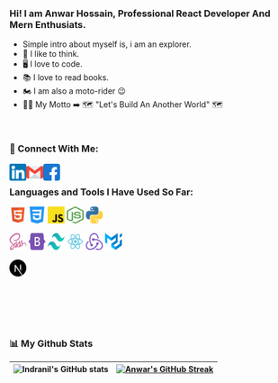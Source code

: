 ### Hi! I am Anwar Hossain, Professional React Developer And Mern Enthusiats.

- Simple intro about myself is, i am an explorer.
- 🧠 I like to think.
- 🖥️ I love to code.
- 📚 I love to read books.
- 🏍️ I am also a moto-rider 😉
- 🏴‍☠️ My Motto ➡️ 🗺️ "Let's Build An Another World" 🗺️

<br/>

### 📲 Connect With Me:

<a href="https://www.linkedin.com/in/anwarhossain1/" target="_blank">
<img align="left" src="./img/main/linkedin.png" height="30" width="30px" />
</a>
<a href="mailto:irishkhan33@gmail.com">
<img align="left" src="./img/main/gmail.png" height="30" width="30px" />
</a>
<!-- <a href="https://twitter.com/indranilcoder/" target="_blank">
<img align="left" src="./img/main/twitter.png" height="30" width="30px" />
</a> -->
<!-- <a href="https://www.instagram.com/indranil__halder/" target="_blank">
<img align="left" src="./img/main/instagram.png" height="30" width="30px" />
</a> -->
<a href="https://www.facebook.com/anwarirish" target="_blank">
<img align="left" src="./img/main/facebook.png" height="30" width="30px" />
</a>

<br />

### Languages and Tools I Have Used So Far:

<!-- [<img align="left" alt="Visual Studio Code" width="26px" src="https://raw.githubusercontent.com/github/explore/80688e429a7d4ef2fca1e82350fe8e3517d3494d/topics/visual-studio-code/visual-studio-code.png" />]
[<img align="left" alt="HTML5" width="26px" src="https://raw.githubusercontent.com/github/explore/80688e429a7d4ef2fca1e82350fe8e3517d3494d/topics/html/html.png" />]
[<img align="left" alt="CSS3" width="26px" src="https://raw.githubusercontent.com/github/explore/80688e429a7d4ef2fca1e82350fe8e3517d3494d/topics/css/css.png" />]
[<img align="left" alt="JavaScript" width="26px" src="https://raw.githubusercontent.com/github/explore/80688e429a7d4ef2fca1e82350fe8e3517d3494d/topics/javascript/javascript.png" />]
[<img align="left" alt="React" width="26px" src="https://raw.githubusercontent.com/github/explore/80688e429a7d4ef2fca1e82350fe8e3517d3494d/topics/react/react.png" />]
[<img align="left" alt="Git" width="26px" src="https://raw.githubusercontent.com/github/explore/80688e429a7d4ef2fca1e82350fe8e3517d3494d/topics/git/git.png" />]
[<img align="left" alt="GitHub" width="26px" src="https://raw.githubusercontent.com/github/explore/78df643247d429f6cc873026c0622819ad797942/topics/github/github.png" />]
[<img align="left" alt="Terminal" width="26px" src="https://raw.githubusercontent.com/github/explore/80688e429a7d4ef2fca1e82350fe8e3517d3494d/topics/terminal/terminal.png" />] -->

<code><img height="30" width="30" src="./img/icons/html5.svg"></code>
<code><img height="30" width="30" src="./img/icons/css-3.png"></code>
<code><img height="30" width="30" src="./img/icons/javascript.svg"></code>
<code><img height="30" width="30" src="./img/icons/nodejs.svg"></code>
<code><img height="30" width="30" src="./img/icons/python.svg"></code>

<!-- <code><img height="30" width="30" src="./img/icons/django.svg"></code> -->

<code><img height="30" width="30" src="./img/icons/sass.svg"></code>
<code><img height="30" width="30" src="./img/icons/bootstrap-5.svg"></code>
<code><img height="30" width="30" src="./img/icons/tailwind.svg"></code>
<code><img height="30" width="30" src="./img/icons/react.svg"></code>
<code><img height="30" width="30" src="./img/icons/redux.svg"></code>
<code><img height="30" width="30" src="./img/icons/material.svg"></code>

<!-- <code><img height="30" width="30" src="./img/icons/gatsby.svg"></code> -->

<code><img height="30" width="30" src="./img/icons/next-js.svg"></code>

<br />
<br />

<br />
<br />

### 📊 My Github Stats

| ![Indranil's GitHub stats](https://github-readme-stats.vercel.app/api?username=anwarhossain1&theme=tokyonight&show_icons=true) | [![Anwar's GitHub Streak](https://streak-stats.demolab.com?user=anwarhossain1&theme=tokyonight)](https://git.io/streak-stats) |
| ------------------------------------------------------------------------------------------------------------------------------ | ----------------------------------------------------------------------------------------------------------------------------- |
